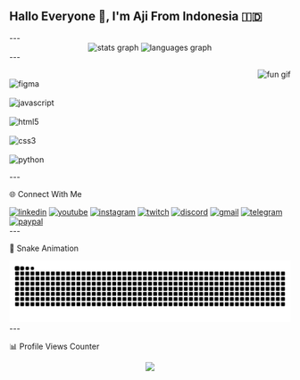 <h2 align="left">Hallo Everyone 🙌, I'm Aji From Indonesia 🇮🇩</h2>  
---

<div align="center">  
  <img src="https://github-readme-stats.vercel.app/api?username=SolehMajid&hide_title=false&hide_rank=false&show_icons=true&include_all_commits=true&count_private=true&disable_animations=false&theme=dracula&locale=en&hide_border=false" height="150" alt="stats graph" />  
  <img src="https://github-readme-stats.vercel.app/api/top-langs?username=SolehMajid&locale=en&hide_title=false&layout=compact&card_width=320&langs_count=5&theme=dracula&hide_border=false" height="150" alt="languages graph" />  
</div>  
---

<img align="right" height="150" src="https://i.imgflip.com/65efzo.gif" alt="fun gif" />  <div align="left">  
  <img src="https://cdn.jsdelivr.net/gh/devicons/devicon/icons/figma/figma-original.svg" height="35" alt="figma" />  
  <img width="10" />  
  <img src="https://cdn.jsdelivr.net/gh/devicons/devicon/icons/javascript/javascript-original.svg" height="35" alt="javascript" />  
  <img width="10" />  
  <img src="https://cdn.jsdelivr.net/gh/devicons/devicon/icons/html5/html5-original.svg" height="35" alt="html5" />  
  <img width="10" />  
  <img src="https://cdn.jsdelivr.net/gh/devicons/devicon/icons/css3/css3-original.svg" height="35" alt="css3" />  
  <img width="10" />  
  <img src="https://cdn.jsdelivr.net/gh/devicons/devicon/icons/python/python-original.svg" height="35" alt="python" />  
</div>  
---

🌐 Connect With Me

<div align="left">  
  <a href="#"><img src="https://img.shields.io/static/v1?message=LinkedIn&logo=linkedin&label=&color=0077B5&logoColor=white&labelColor=&style=for-the-badge" height="35" alt="linkedin" /></a>  
  <a href="#"><img src="https://img.shields.io/static/v1?message=Youtube&logo=youtube&label=&color=FF0000&logoColor=white&labelColor=&style=for-the-badge" height="35" alt="youtube" /></a>  
  <a href="#"><img src="https://img.shields.io/static/v1?message=Instagram&logo=instagram&label=&color=E4405F&logoColor=white&labelColor=&style=for-the-badge" height="35" alt="instagram" /></a>  
  <a href="#"><img src="https://img.shields.io/static/v1?message=Twitch&logo=twitch&label=&color=9146FF&logoColor=white&labelColor=&style=for-the-badge" height="35" alt="twitch" /></a>  
  <a href="#"><img src="https://img.shields.io/static/v1?message=Discord&logo=discord&label=&color=7289DA&logoColor=white&labelColor=&style=for-the-badge" height="35" alt="discord" /></a>  
  <a href="#"><img src="https://img.shields.io/static/v1?message=Gmail&logo=gmail&label=&color=D14836&logoColor=white&labelColor=&style=for-the-badge" height="35" alt="gmail" /></a>  
  <a href="#"><img src="https://img.shields.io/static/v1?message=Telegram&logo=telegram&label=&color=2CA5E0&logoColor=white&labelColor=&style=for-the-badge" height="35" alt="telegram" /></a>  
  <a href="#"><img src="https://img.shields.io/static/v1?message=PayPal&logo=paypal&label=&color=00457C&logoColor=white&labelColor=&style=for-the-badge" height="35" alt="paypal" /></a>  
</div>  
---

🐍 Snake Animation

<img src="https://raw.githubusercontent.com/SolehMajid/SolehMajid/output/snake.svg" alt="Snake animation" />  
---

📊 Profile Views Counter

<div align="center">  
  <img src="https://profile-counter.glitch.me/SolehMajid/count.svg?" />  
</div>  
